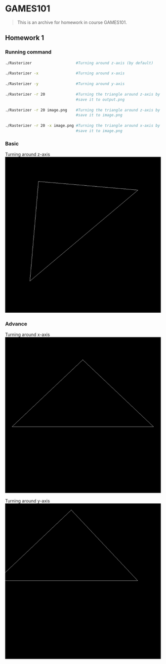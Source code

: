 # GAMES101
> This is an archive for homework in course GAMES101.

## Homework 1
### Running command
```bash
./Rasterizer                    #Turning around z-axis (by default)

./Rasterizer -x                 #Turning around x-axis

./Rasterizer -y                 #Turning around y-axis

./Rasterizer -r 20              #Turning the triangle around z-axis by 20 degree
                                #save it to output.png

./Rasterizer -r 20 image.png    #Turning the triangle around z-axis by 20 degree
                                #save it to image.png

./Rasterizer -r 20 -x image.png #Turning the triangle around x-axis by 20 degree
                                #save it to image.png
```
### Basic
Turning around z-axis
![basic](./images/homework1-basic.gif)

### Advance
Turning around x-axis
![advance-x](images/homework1-advance-x.gif)

Turning around y-axis
![advance-y](./images/homework1-advance-y.gif)